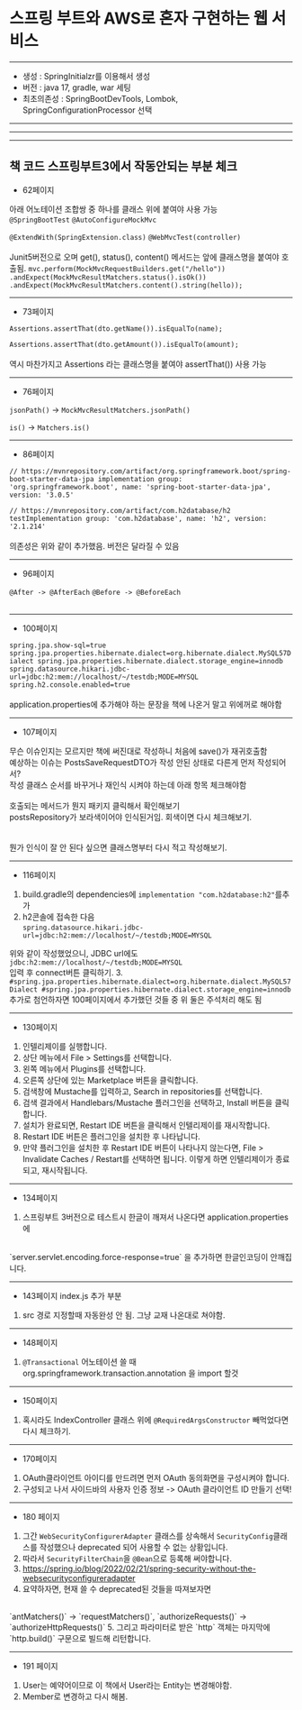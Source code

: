 # 스프링 부트와 AWS로 혼자 구현하는 웹 서비스

--- 
- 생성 : SpringInitialzr를 이용해서 생성
- 버전 : java 17, gradle, war 세팅
- 최초의존성 : SpringBootDevTools, Lombok, SpringConfigurationProcessor 선택
---

---

---
## 책 코드 스프링부트3에서 작동안되는 부분 체크

- 62페이지<br/>

아래 어노테이션 조합쌍 중 하나를 클래스 위에 붙여야 사용 가능<br/>
`@SpringBootTest`
`@AutoConfigureMockMvc`

`@ExtendWith(SpringExtension.class)`
`@WebMvcTest(controller)`
<br/><br/>
Junit5버전으로 오며 get(), status(), content() 메서드는 앞에 클래스명을 붙여야 호출됨.
`mvc.perform(MockMvcRequestBuilders.get("/hello"))
.andExpect(MockMvcResultMatchers.status().isOk())
.andExpect(MockMvcResultMatchers.content().string(hello));`




---

- 73페이지<br>

`Assertions.assertThat(dto.getName()).isEqualTo(name);`

`Assertions.assertThat(dto.getAmount()).isEqualTo(amount);`
<br><br>
역시 마찬가지고 Assertions 라는 클래스명을 붙여야 assertThat()) 사용 가능

---

- 76페이지<br>

`jsonPath()` -> `MockMvcResultMatchers.jsonPath()`

`is()` -> `Matchers.is()`

---

- 86페이지<br>

`// https://mvnrepository.com/artifact/org.springframework.boot/spring-boot-starter-data-jpa
implementation group: 'org.springframework.boot', name: 'spring-boot-starter-data-jpa', version: '3.0.5'`

`// https://mvnrepository.com/artifact/com.h2database/h2
testImplementation group: 'com.h2database', name: 'h2', version: '2.1.214'`
<br><br>
의존성은 위와 같이 추가했음. 버전은 달라질 수 있음

---

- 96페이지

`@After -> @AfterEach`
`@Before -> @BeforeEach`
<br><br>

---

- 100페이지

`spring.jpa.show-sql=true
spring.jpa.properties.hibernate.dialect=org.hibernate.dialect.MySQL57Dialect
spring.jpa.properties.hibernate.dialect.storage_engine=innodb
spring.datasource.hikari.jdbc-url=jdbc:h2:mem://localhost/~/testdb;MODE=MYSQL
spring.h2.console.enabled=true`
<br><br>
application.properties에 추가해야 하는 문장을 책에 나온거 말고 위에꺼로 해야함

---

- 107페이지

무슨 이슈인지는 모르지만 책에 써진대로 작성하니 처음에 save()가 재귀호출함<br>
예상하는 이슈는 PostsSaveRequestDTO가 작성 안된 상태로 다른게 먼저 작성되어서?<br>
작성 클래스 순서를 바꾸거나 재인식 시켜야 하는데 아래 항목 체크해야함<br><br>
호출되는 메서드가 뭔지 패키지 클릭해서 확인해보기<br>
postsRepository가 보라색이어야 인식된거임. 회색이면 다시 체크해보기.<br>
<br><br>
뭔가 인식이 잘 안 된다 싶으면 클래스명부터 다시 적고 작성해보기.

---

- 116페이지

1. build.gradle의 dependencies에 `implementation "com.h2database:h2"`를추가
2. h2콘솔에 접속한 다음 <br>
`spring.datasource.hikari.jdbc-url=jdbc:h2:mem://localhost/~/testdb;MODE=MYSQL`

위와 같이 작성했었으니, JDBC url에도 `jdbc:h2:mem://localhost/~/testdb;MODE=MYSQL` 
<br>
입력 후 connect버튼 클릭하기.
3. `#spring.jpa.properties.hibernate.dialect=org.hibernate.dialect.MySQL57Dialect
   #spring.jpa.properties.hibernate.dialect.storage_engine=innodb`
<br>
추가로 첨언하자면 100페이지에서 추가했던 것들 중 위 둘은 주석처리 해도 됨

---

- 130페이지

1. 인텔리제이를 실행합니다.
2. 상단 메뉴에서 File > Settings를 선택합니다.
3. 왼쪽 메뉴에서 Plugins를 선택합니다.
4. 오른쪽 상단에 있는 Marketplace 버튼을 클릭합니다.
5. 검색창에 Mustache를 입력하고, Search in repositories를 선택합니다.
6. 검색 결과에서 Handlebars/Mustache 플러그인을 선택하고, Install 버튼을 클릭합니다.
7. 설치가 완료되면, Restart IDE 버튼을 클릭해서 인텔리제이를 재시작합니다.
8. Restart IDE 버튼은 플러그인을 설치한 후 나타납니다.
9. 만약 플러그인을 설치한 후 Restart IDE 버튼이 나타나지 않는다면, File > Invalidate Caches / Restart를 선택하면 됩니다. 이렇게 하면 인텔리제이가 종료되고, 재시작됩니다.

---

- 134페이지

1. 스프링부트 3버전으로 테스트시 한글이 깨져서 나온다면 application.properties에
<br>
`server.servlet.encoding.force-response=true` 을 추가하면 한글인코딩이 안깨집니다.

---

- 143페이지 index.js 추가 부분


1. src 경로 지정할때 자동완성 안 됨. 그냥 교재 나온대로 쳐야함.


---

- 148페이지

1. `@Transactional` 어노테이션 쓸 때 org.springframework.transaction.annotation 을 import 할것

---

- 150페이지

1. 혹시라도 IndexController 클래스 위에 `@RequiredArgsConstructor` 빼먹었다면 다시 체크하기.

---

- 170페이지

1. OAuth클라이언트 아이디를 만드려면 먼저 OAuth 동의화면을 구성시켜야 합니다.
2. 구성되고 나서 사이드바의 사용자 인증 정보 -> OAuth 클라이언트 ID 만들기 선택!

---

- 180 페이지

1. 그간 `WebSecurityConfigurerAdapter` 클래스를 상속해서 `SecurityConfig`클래스를 작성했으나
   deprecated 되어 사용할 수 없는 상황입니다.
2. 따라서 `SecurityFilterChain`을 `@Bean`으로 등록해 써야합니다.
3. https://spring.io/blog/2022/02/21/spring-security-without-the-websecurityconfigureradapter
4. 요약하자면, 현재 쓸 수 deprecated된 것들을 따져보자면 
<br>
`antMatchers()` -> `requestMatchers()`, `authorizeRequests()` -> `authorizeHttpRequests()`
5. 그리고 파라미터로 받은 `http` 객체는 마지막에 `http.build()` 구문으로 빌드해 리턴합니다.
 

---

- 191 페이지

1. User는 예약어이므로 이 책에서 User라는 Entity는 변경해야함.
2. Member로 변경하고 다시 해봄.
